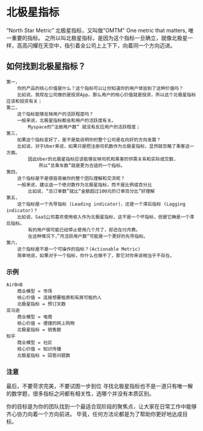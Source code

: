 # 北极星指标

“North Star Metric” 北极星指标，又叫做“OMTM" One metric that matters, 唯一重要的指标。
之所以叫北极星指标，是因为这个指标一旦确立，就像北极星一样，高高闪耀在天空中，指引着全公司上上下下，向着同一个方向迈进。



## 如何找到北极星指标？

```text
第一，
	你的产品的核心价值是什么？这个指标可以让你知道你的用户体验到了这种价值吗？
	比如说，我现在公司做的是投资App，那么用户的核心价值就是投资，所以这个北极星指标应该和投资有关；
第二，
	这个指标能够反映用户的活跃程度吗？
	一般来说，北极星指标都会和用户的活跃度有关。
		Myspace的“注册用户数” 就没有反应用户的活跃程度；
第三，
	如果这个指标变好了，是不是能说明你的整个公司是在向好的方向发展？
	比如说，对于Uber来说，如果只是把注册司机数作为北极星指标，显然就忽略了乘客这一方面。
		因此Uber的北极星指标应该能够反映司机和乘客的供需关系和实际成交数，
			所以“总乘车数”就是更为合适的一个指标。
第四，
	这个指标是不是很容易被你的整个团队理解和交流呢？
	一般来说，建议选一个绝对数作为北极星指标，而不是比例或百分比
		比如说，“总订单数”就比“金额超过100元的订单百分比”好理解
第五，
	这个指标是一个先导指标 (Leading indicator)，还是一个滞后指标 (Lagging indicator)？
	比如说，SaaS公司喜欢使用收入作为北极星指标，这不是一个坏指标，但是它确是一个滞后指标。
		有的用户很可能已经停止使用几个月了，却还在付月费。
		在这种情况下，”月活跃用户数“可能是一个更好的先导指标。
第六，
	这个指标是不是一个可操作的指标？(Actionable Metric)
	简单地说，如果对于一个指标，你什么也做不了，那它对你来说相当于不存在。
```

### 示例
```text
AirBnB
	商业模型 = 市场
	核心价值 = 连接想要租房和有房可租的人
	北极星指标 = 预订天数
亚马逊
	商业模型 = 电商
	核心价值 = 便捷的网上购物
	北极星指标 = 销售额
知乎
	商业模型 = 社区
	核心价值 = 知识传播
	北极星指标 = 回答问题数
```

### 注意

最后，不要苛求完美，不要试图一步到位
	寻找北极星指标也不是一道只有唯一解的数学题，很多指标之间都有相关性，选哪个并没有本质区别。
    
你的目标是为你的团队找到一个最适合现阶段的聚焦点，让大家在日常工作中能够齐心协力向着一个方向前进。
	毕竟，任何方法论都是为了帮助你更好地达成目标。
